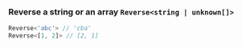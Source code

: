 
### Reverse a string or an array `Reverse<string | unknown[]>`


``` typescript
Reverse<'abc'> // 'cba'
Reverse<[1, 2]> // [2, 1]
```

			